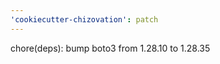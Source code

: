 ```yaml
---
'cookiecutter-chizovation': patch
---
```


<!-- markdownlint-disable MD041 -->

chore(deps): bump boto3 from 1.28.10 to 1.28.35

